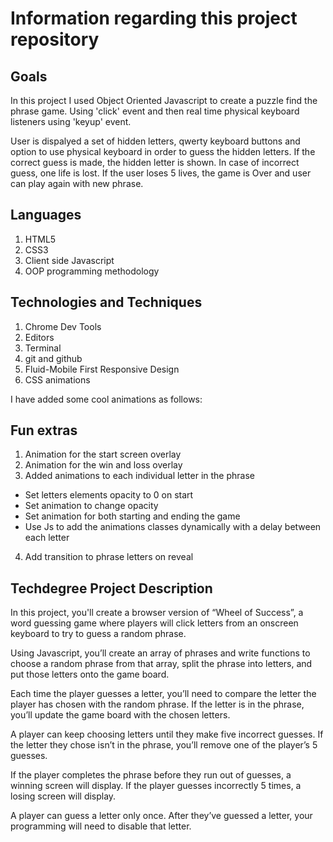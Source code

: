 # Information regarding this project repository

## Goals
  In this project I used Object Oriented Javascript to create a puzzle find the phrase game. Using 'click' event and then real time physical keyboard listeners using 'keyup' event.

  User is dispalyed a set of hidden letters, qwerty keyboard buttons and option to use physical keyboard in order to guess the hidden letters. If the correct guess is made, the hidden letter is shown. In case of incorrect guess, one life is lost. If the user loses 5 lives, the game is Over and user can play again with new phrase.

## Languages
  1. HTML5
  2. CSS3
  4. Client side Javascript
  5. OOP programming methodology

## Technologies and Techniques
  1. Chrome Dev Tools
  2. Editors
  3. Terminal
  4. git and github
  5. Fluid-Mobile First Responsive Design
  6. CSS animations

I have added some cool animations as follows:

## Fun extras
1. Animation for the start screen overlay
2. Animation for the win and loss overlay
3. Added animations to each individual letter in the phrase
  - Set letters elements opacity to 0 on start
  - Set animation to change opacity
  - Set animation for both starting and ending the game
  - Use Js to add the animations classes dynamically with a delay between each letter
4. Add transition to phrase letters on reveal

## Techdegree Project Description
  In this project, you'll create a browser version of “Wheel of Success”, a word guessing game where players will click letters from an onscreen keyboard to try to guess a random phrase.

  Using Javascript, you’ll create an array of phrases and write functions to choose a random phrase from that array, split the phrase into letters, and put those letters onto the game board.

  Each time the player guesses a letter, you’ll need to compare the letter the player has chosen with the random phrase. If the letter is in the phrase, you’ll update the game board with the chosen letters.

  A player can keep choosing letters until they make five incorrect guesses. If the letter they chose isn’t in the phrase, you’ll remove one of the player’s 5 guesses.

  If the player completes the phrase before they run out of guesses, a winning screen will display. If the player guesses incorrectly 5 times, a losing screen will display.

  A player can guess a letter only once. After they’ve guessed a letter, your programming will need to disable that letter. 